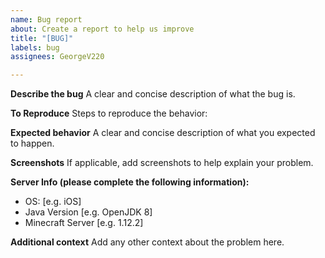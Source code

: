 ```yaml
---
name: Bug report
about: Create a report to help us improve
title: "[BUG]"
labels: bug
assignees: GeorgeV220

---
```


**Describe the bug**
A clear and concise description of what the bug is.

**To Reproduce**
Steps to reproduce the behavior:

**Expected behavior**
A clear and concise description of what you expected to happen.

**Screenshots**
If applicable, add screenshots to help explain your problem.

**Server Info (please complete the following information):**
 - OS: [e.g. iOS]
 - Java Version [e.g. OpenJDK 8]
 - Minecraft Server [e.g. 1.12.2]

**Additional context**
Add any other context about the problem here.
